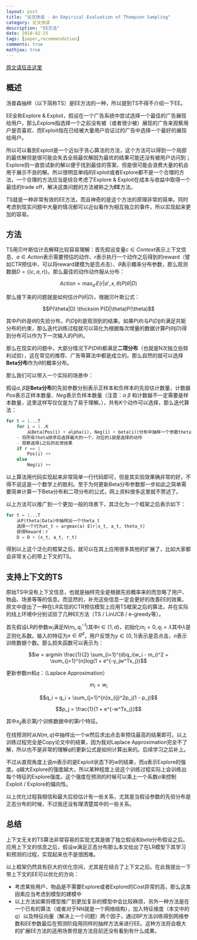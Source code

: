 ```yaml
---
layout: post
title: "论文快读 - An Empirical Evaluation of Thompson Sampling"
category: 论文快读
description: "EE方法"
date: 2018-02-25
tags: [paper,recommendation]
comments: true
mathjax: true
---
```


[原文请狂击这里](https://papers.nips.cc/paper/4321-an-empirical-evaluation-of-thompson-sampling.pdf)

## 概述

汤普森抽样（以下简称TS）是EE方法的一种，所以提到TS不得不介绍一下EE。

EE全称Explore & Exploit，假设在一个广告系统中尝试选择一个最佳的广告展现给用户，那么Explore指选择一个之前没有被（或者很少被）展现的广告来观察用户是否喜欢、而Exploit指在已经被大量用户验证过的广告中选择一个最好的展现给用户。

所以可以看到Exploit是一个近似于贪心算法的方法，这个方法可以得到一个局部的最优解但是很可能会失去全局最优解因为最优的结果可能还没有被用户访问到；Explore则一直尝试新的解以便于找到最佳的答案，但是很可能会浪费大量的机会用于展示不良的解。所以很明显单纯的Exploit或者Explore都不是一个合理的方法，一个合理的方法应当是综合考虑了Explore & Exploit在成本与收益中取得一个最佳的trade off，解决这类问题的方法被称之为**EE**方法。

TS就是一种非常有效的EE方法，而且神奇的是这个方法的原理非常的简单。同时考虑到现实问题中大量的情况都可以近似看作为相互独立的事件，所以实现起来更加的容易。

## 方法

TS用贝叶斯估计去解释比较容易理解：首先假设变量$c \in Context$表示上下文信息、$a \in Action$表示需要预估的动作、$r$表示执行一个动作之后得到的reward（譬如CTR预估中，可以将reward建模为是否点击）、$\theta$表示概率分布参数，那么观测数据$D = \{(c, a, r)\}$。那么最佳的动作动作服从分布：

$$Action = \max_{a'} E(r|a', x, \theta)P(\theta|D)$$

那么接下来的问题就是如何估计$P(\theta|D)$，根据贝叶斯公式：

$$P(\theta|D) \thicksim P(D|\theta)P(\theta)$$

其中$P(\theta)$是$\theta$的先验分布，$P(D\|\theta)$是观测到的结果。如果$P(\theta)$与$P(D\|\theta)$满足共轭分布的约束，那么迭代训练过程就可以简化为根据每次增量的数据计算$P(\theta\|D)$得到分布可以作为下一次输入的$P(\theta)$。

那么在现实的问题中，大部分情况下$P(D\theta)$都满足**二项分布**（也就是N次独立伯努利试验），这在常见的推荐、广告等算法中都是成立的。那么自然的就可以选择**Beta分布**作为$\theta$的概率分布。

那么我们可以带入一个实际的场景中：

假设$\alpha, \beta$是**Beta分布**的先验参数分别表示正样本和负样本的先验估计数量，计数器$Pos$表示正样本数量、$Neg$表示负样本数量（注意：$\alpha$ $\beta$ 和计数器不一定需要是样本数量，这里这样写仅仅是为了易于理解。），共有$K$个动作可以选择，那么迭代算法：

```python
for t = 1...T
	for i = 1..K
		从Beta(Pos(i) + alpha(i), Neg(i) + beta(i))分布中抽样一个参数theta(i)
	- 将所有theta排序后选择最大的一个，对应的i就是选择的动作
	- 观察选择i之后的反馈结果
	if r == 1
		Pos(i) ++
	else
		Neg(i) ++
```

以上算法用代码实现起来非常简单一行代码即可，但是其实验效果确非常的好，不得不说这是一个数学上的胜利。至于为何更新Beta分布参数那一步如此之简单需要简单计算一下Beta分布和二项分布的公式，网上资料很多这里就不赘述了。

以上方法可以推广到一个更加一般的场景下，其泛化为一个框架之后表示如下：

```python
for t = 1...T
	从P(theta|Data)中抽样出一个theta_t
	选择一个行为at_t = argmax(a) E(r|x_t, a_t, theta_t)
	获得Reward：r
	D = D + (x_t, a_t, r_t)
```

得到以上这个泛化的框架之后，就可以在其上应用很多其他的扩展了，比如大家都会非常关心的带上下文的TS。

## 支持上下文的TS

原始TS中没有上下文信息，也就是抽样完全是根据先验概率来的而忽略了用户、物品、场景等等的信息。而显然的，补充这些信息一定会更好的改善EE的效果。原文中提出了一种在LR实现的CTR预估模型上应用TS框架之后的算法，并在实际的线上环境中分别试验了几种EE方法（TS / LinUCB / e-greedy等）。

首先假设LR的参数$w_i$满足$N(m_i, q_i^{-1})$其中$i \in \{1, d\}$，初始化$m_i = 0, q_i = \lambda$其中$\lambda$是正则化系数。输入的特征为$x \in R^d$，用户反馈为$y \in \{0, 1\}$表示是否点击，$n$表示训练数据个数。那么损失函数可以表示为：

$$w = argmin \frac{1}{2} \sum_{i=1}^{d}q_i(w_i - m_i)^2 + \sum_{j=1}^{n}log(1 + e^{-y_jw^Tx_j})$$

更新参数$m$和$q$：（Laplace Approximation）

$$m_i = w_i$$

$$q_i = q_i + \sum_{j=1}^{n}x_{ij}^2p_j(1 - p_j)$$

$$p_j = \frac{1}{1 + e^{-w^Tx_j}}$$

其中$x_{ij}$表示第$j$个训练数据中的第$i$个特征。

在线预测时从$N(m, q)$中抽样出一个$w$然后求出点击率预估最高的结果即可。以上训练过程完全是Copy论文中的结果，因为我对Laplace Approximation完全不了解，所以也不是非常的理解$q$的更新公式是如何计算出来的。后续学习之后补上。

不过从直观角度上说$m$表示的是Exploit状态下的$w$的结果，而$q$表示Explore的强度。$q$越大Explore的强度越大，所以某种程度上说这个训练过程实际上会训练出每个特征的Explore强度。这个强度在预测的时候可以乘上一个系数$\sigma$来控制Exploit / Explore的偏向性。

以上优化过程我相信和最大后验估计有一些关系，尤其是当假设参数的先验分布是正态分布的时候，不过我还没有理清楚其中的一些关系。

## 总结

上下文无关的TS算法非常容易的实现尤其是做了独立假设和$beta$分布假设之后。应用上下文的信息之后，假设$w$满足正态分布那么本文给出了在LR模型下其学习和预测的过程，实现起来也不是很困难。

以上框架仍然具有巨大的优化空间，尤其是在结合了上下文之后。在此我提出一下带上下文的EE可以优化的方向：

* 考虑某些用户、物品是不需要Explore或者Explore的Cost异常的高，那么这类因素应当考虑到模型的建模中
* 以上方法如果将模型推广到更加复杂的模型中会比较麻烦，另外一种方法是在一个已有的算法（或者对于NN就是一个网络结构），加入特征维度（本文中的$q$）以及特征向量（解决上一个问题）两个因子，通过BP方法训练得到网络参数和EE参数最后在预测阶段用同样的抽样方法来进行EE。这种方法将会极大的扩展EE方法的适用场景但是方法目前还没有看到有什么成果。
